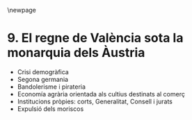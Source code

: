 \newpage

# 9. El regne de València sota la monarquia dels Àustria #

- Crisi demogràfica
- Segona germania
- Bandolerisme i pirateria
- Economía agrària orientada als cultius destinats al comerç
- Institucions pròpies: corts, Generalitat, Consell i jurats
- Expulsió dels moriscos

